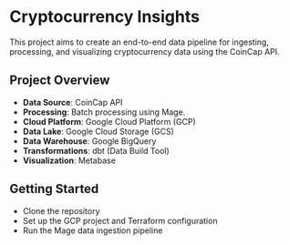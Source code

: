 # Cryptocurrency Insights

This project aims to create an end-to-end data pipeline for ingesting, processing, and visualizing cryptocurrency data using the CoinCap API.

## Project Overview
- **Data Source**: CoinCap API
- **Processing**: Batch processing using Mage.
- **Cloud Platform**: Google Cloud Platform (GCP)
- **Data Lake**: Google Cloud Storage (GCS)
- **Data Warehouse**: Google BigQuery
- **Transformations**: dbt (Data Build Tool)
- **Visualization**: Metabase

## Getting Started
- Clone the repository
- Set up the GCP project and Terraform configuration
- Run the Mage data ingestion pipeline
